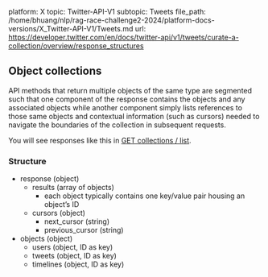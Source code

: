 platform: X
topic: Twitter-API-V1
subtopic: Tweets
file_path: /home/bhuang/nlp/rag-race-challenge2-2024/platform-docs-versions/X_Twitter-API-V1/Tweets.md
url: https://developer.twitter.com/en/docs/twitter-api/v1/tweets/curate-a-collection/overview/response_structures

## Object collections

API methods that return multiple objects of the same type are segmented such that one component of the response contains the objects and any associated objects while another component simply lists references to those same objects and contextual information (such as cursors) needed to navigate the boundaries of the collection in subsequent requests.

You will see responses like this in [GET collections / list](https://dev.twitter.com/rest/reference/get/collections/list).

### Structure

* response (object)
    * results (array of objects)
        * each object typically contains one key/value pair housing an object’s ID
    * cursors (object)
        * next\_cursor (string)
        * previous\_cursor (string)
* objects (object)
    * users (object, ID as key)
    * tweets (object, ID as key)
    * timelines (object, ID as key)